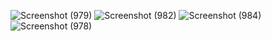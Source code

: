 ![Screenshot (979)](https://user-images.githubusercontent.com/112242990/233857688-8f40798e-5333-4ba0-a28b-38e3f971faaf.png)
![Screenshot (982)](https://user-images.githubusercontent.com/112242990/233857720-202b9a9d-f478-4d10-b1b5-0bb8a28ab0b3.png)
![Screenshot (984)](https://user-images.githubusercontent.com/112242990/233857725-2603132e-d44a-4134-b3e0-48d434f69971.png)
![Screenshot (978)](https://user-images.githubusercontent.com/112242990/233857729-ecb2e293-39c1-4382-9d20-f619ffddbd0e.png)

